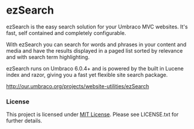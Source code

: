 # ezSearch
ezSearch is the easy search solution for your Umbraco MVC websites. It's fast, self contained and completely configurable.

With ezSearch you can search for words and phrases in your content and media and have the results displayed in a paged list sorted by relevance and with search term highlighting.

ezSearch runs on Umbraco 6.0.4+ and is powered by the built in Lucene index and razor, giving you a fast yet flexible site search package.

<http://our.umbraco.org/projects/website-utilities/ezSearch>

### License
This project is licensed under [MIT License](http://opensource.org/licenses/mit-license).
Please see LICENSE.txt for further details.